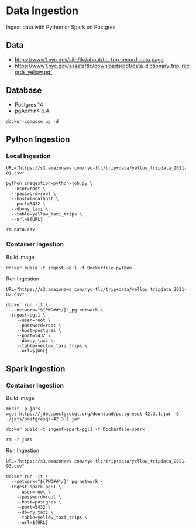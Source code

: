 # Data Ingestion

Ingest data with Python or Spark on Postgres

## Data
* https://www1.nyc.gov/site/tlc/about/tlc-trip-record-data.page
* https://www1.nyc.gov/assets/tlc/downloads/pdf/data_dictionary_trip_records_yellow.pdf

## Database

* Postgres 14
* pgAdmin4 6.4 

```
docker-compose up -d
```

## Python Ingestion
### Local Ingestion
```
URL="https://s3.amazonaws.com/nyc-tlc/trip+data/yellow_tripdata_2021-01.csv"

python insgestion-python-job.py \
  --user=root \
  --password=root \
  --host=localhost \
  --port=5432 \
  --db=ny_taxi \
  --table=yellow_taxi_trips \
  --url=${URL}

rm data.csv
```

### Container Ingestion
Build image
```
docker build -t ingest-pg:1 -f Dockerfile-python .
```

Run Ingestion
```
URL="https://s3.amazonaws.com/nyc-tlc/trip+data/yellow_tripdata_2021-02.csv"

docker run -it \
  --network="${PWD##*/}"_pg-network \
  ingest-pg:1 \
    --user=root \
    --password=root \
    --host=postgres \
    --port=5432 \
    --db=ny_taxi \
    --table=yellow_taxi_trips \
    --url=${URL}
```

## Spark Ingestion
### Container Ingestion
Build image
```
mkdir -p jars
wget https://jdbc.postgresql.org/download/postgresql-42.3.1.jar -O ./jars/postgresql-42.3.1.jar

docker build -t ingest-spark-pg:1 -f Dockerfile-spark .

rm -r jars
```

Run Ingestion
```
URL="https://s3.amazonaws.com/nyc-tlc/trip+data/yellow_tripdata_2021-03.csv"

docker run -it \
  --network="${PWD##*/}"_pg-network \
  ingest-spark-pg:1 \
    --user=root \
    --password=root \
    --host=postgres \
    --port=5432 \
    --db=ny_taxi \
    --table=yellow_taxi_trips \
    --url=${URL}
```
